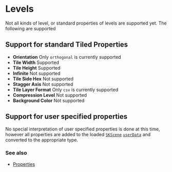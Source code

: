 #  Levels

Not all kinds of level, or standard properties of levels are supported yet. The following are supported

## Support for standard Tiled Properties

 - __Orientation__ Only `orthogonal` is currently supported
 - __Tile Width__ Supported
 - __Tile Height__ Supported
 - __Infinite__ Not supported
 - __Tile Side Hex__ Not supported 
 - __Stagger Axis__ Not supported
 - __Tile Layer Format__ Only `csv` is currently supported
 - __Compression Level__ Not supported
 - __Background Color__ Not supported

## Support for user specified properties

No special interpretation of user specified properties is done at this time, however all properties are added to the loaded [`SKScene`](https://developer.apple.com/documentation/spritekit/skscene) [`userData`](https://developer.apple.com/documentation/spritekit/sknode/1483121-userdata?language=swift) and converted to the appropriate type. 

### See also

 - [Properties](Properties.md)

